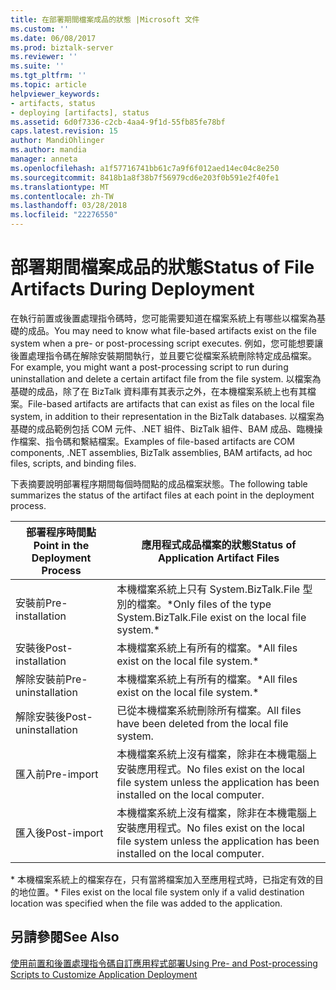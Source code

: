 ```yaml
---
title: 在部署期間檔案成品的狀態 |Microsoft 文件
ms.custom: ''
ms.date: 06/08/2017
ms.prod: biztalk-server
ms.reviewer: ''
ms.suite: ''
ms.tgt_pltfrm: ''
ms.topic: article
helpviewer_keywords:
- artifacts, status
- deploying [artifacts], status
ms.assetid: 6d0f7336-c2cb-4aa4-9f1d-55fb85fe78bf
caps.latest.revision: 15
author: MandiOhlinger
ms.author: mandia
manager: anneta
ms.openlocfilehash: a1f57716741bb61c7a9f6f012aed14ec04c8e250
ms.sourcegitcommit: 8418b1a8f38b7f56979cd6e203f0b591e2f40fe1
ms.translationtype: MT
ms.contentlocale: zh-TW
ms.lasthandoff: 03/28/2018
ms.locfileid: "22276550"
---
```

# <a name="status-of-file-artifacts-during-deployment"></a><span data-ttu-id="18491-102">部署期間檔案成品的狀態</span><span class="sxs-lookup"><span data-stu-id="18491-102">Status of File Artifacts During Deployment</span></span>
<span data-ttu-id="18491-103">在執行前置或後置處理指令碼時，您可能需要知道在檔案系統上有哪些以檔案為基礎的成品。</span><span class="sxs-lookup"><span data-stu-id="18491-103">You may need to know what file-based artifacts exist on the file system when a pre- or post-processing script executes.</span></span> <span data-ttu-id="18491-104">例如，您可能想要讓後置處理指令碼在解除安裝期間執行，並且要它從檔案系統刪除特定成品檔案。</span><span class="sxs-lookup"><span data-stu-id="18491-104">For example, you might want a post-processing script to run during uninstallation and delete a certain artifact file from the file system.</span></span> <span data-ttu-id="18491-105">以檔案為基礎的成品，除了在 BizTalk 資料庫有其表示之外，在本機檔案系統上也有其檔案。</span><span class="sxs-lookup"><span data-stu-id="18491-105">File-based artifacts are artifacts that can exist as files on the local file system, in addition to their representation in the BizTalk databases.</span></span> <span data-ttu-id="18491-106">以檔案為基礎的成品範例包括 COM 元件、.NET 組件、BizTalk 組件、BAM 成品、臨機操作檔案、指令碼和繫結檔案。</span><span class="sxs-lookup"><span data-stu-id="18491-106">Examples of file-based artifacts are COM components, .NET assemblies, BizTalk assemblies, BAM artifacts, ad hoc files, scripts, and binding files.</span></span>  
  
 <span data-ttu-id="18491-107">下表摘要說明部署程序期間每個時間點的成品檔案狀態。</span><span class="sxs-lookup"><span data-stu-id="18491-107">The following table summarizes the status of the artifact files at each point in the deployment process.</span></span>  
  
|<span data-ttu-id="18491-108">部署程序時間點</span><span class="sxs-lookup"><span data-stu-id="18491-108">Point in the Deployment Process</span></span>|<span data-ttu-id="18491-109">應用程式成品檔案的狀態</span><span class="sxs-lookup"><span data-stu-id="18491-109">Status of Application Artifact Files</span></span>|  
|-------------------------------------|------------------------------------------|  
|<span data-ttu-id="18491-110">安裝前</span><span class="sxs-lookup"><span data-stu-id="18491-110">Pre-installation</span></span>|<span data-ttu-id="18491-111">本機檔案系統上只有 System.BizTalk.File 型別的檔案。\*</span><span class="sxs-lookup"><span data-stu-id="18491-111">Only files of the type System.BizTalk.File exist on the local file system.\*</span></span>|  
|<span data-ttu-id="18491-112">安裝後</span><span class="sxs-lookup"><span data-stu-id="18491-112">Post-installation</span></span>|<span data-ttu-id="18491-113">本機檔案系統上有所有的檔案。\*</span><span class="sxs-lookup"><span data-stu-id="18491-113">All files exist on the local file system.\*</span></span>|  
|<span data-ttu-id="18491-114">解除安裝前</span><span class="sxs-lookup"><span data-stu-id="18491-114">Pre-uninstallation</span></span>|<span data-ttu-id="18491-115">本機檔案系統上有所有的檔案。\*</span><span class="sxs-lookup"><span data-stu-id="18491-115">All files exist on the local file system.\*</span></span>|  
|<span data-ttu-id="18491-116">解除安裝後</span><span class="sxs-lookup"><span data-stu-id="18491-116">Post-uninstallation</span></span>|<span data-ttu-id="18491-117">已從本機檔案系統刪除所有檔案。</span><span class="sxs-lookup"><span data-stu-id="18491-117">All files have been deleted from the local file system.</span></span>|  
|<span data-ttu-id="18491-118">匯入前</span><span class="sxs-lookup"><span data-stu-id="18491-118">Pre-import</span></span>|<span data-ttu-id="18491-119">本機檔案系統上沒有檔案，除非在本機電腦上安裝應用程式。</span><span class="sxs-lookup"><span data-stu-id="18491-119">No files exist on the local file system unless the application has been installed on the local computer.</span></span>|  
|<span data-ttu-id="18491-120">匯入後</span><span class="sxs-lookup"><span data-stu-id="18491-120">Post-import</span></span>|<span data-ttu-id="18491-121">本機檔案系統上沒有檔案，除非在本機電腦上安裝應用程式。</span><span class="sxs-lookup"><span data-stu-id="18491-121">No files exist on the local file system unless the application has been installed on the local computer.</span></span>|  
  
 <span data-ttu-id="18491-122">\* 本機檔案系統上的檔案存在，只有當將檔案加入至應用程式時，已指定有效的目的地位置。</span><span class="sxs-lookup"><span data-stu-id="18491-122">\* Files exist on the local file system only if a valid destination location was specified when the file was added to the application.</span></span>  
  
## <a name="see-also"></a><span data-ttu-id="18491-123">另請參閱</span><span class="sxs-lookup"><span data-stu-id="18491-123">See Also</span></span>  
 [<span data-ttu-id="18491-124">使用前置和後置處理指令碼自訂應用程式部署</span><span class="sxs-lookup"><span data-stu-id="18491-124">Using Pre- and Post-processing Scripts to Customize Application Deployment</span></span>](../core/using-pre-and-post-processing-scripts-to-customize-application-deployment.md)